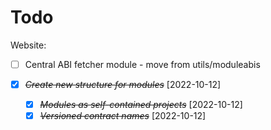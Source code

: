 # Todo

Website:
* [ ] Central ABI fetcher module - move from utils/moduleabis

* [X] ~~*Create new structure for modules*~~ [2022-10-12]
  * [X] ~~*Modules as self-contained projects*~~ [2022-10-12]
  * [X] ~~*Versioned contract names*~~ [2022-10-12]
